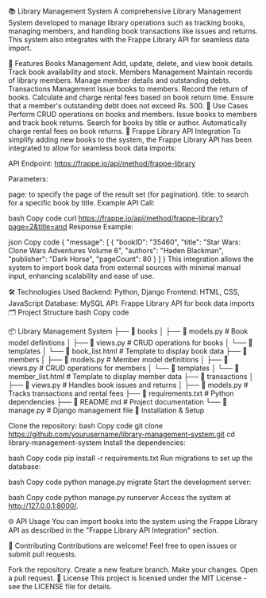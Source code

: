 📚 Library Management System
A comprehensive Library Management System developed to manage library operations such as tracking books, managing members, and handling book transactions like issues and returns. This system also integrates with the Frappe Library API for seamless data import.

🚀 Features
Books Management
Add, update, delete, and view book details.
Track book availability and stock.
Members Management
Maintain records of library members.
Manage member details and outstanding debts.
Transactions Management
Issue books to members.
Record the return of books.
Calculate and charge rental fees based on book return time.
Ensure that a member's outstanding debt does not exceed Rs. 500.
🔄 Use Cases
Perform CRUD operations on books and members.
Issue books to members and track book returns.
Search for books by title or author.
Automatically charge rental fees on book returns.
🔗 Frappe Library API Integration
To simplify adding new books to the system, the Frappe Library API has been integrated to allow for seamless book data imports:

API Endpoint:
https://frappe.io/api/method/frappe-library

Parameters:

page: to specify the page of the result set (for pagination).
title: to search for a specific book by title.
Example API Call:

bash
Copy code
curl https://frappe.io/api/method/frappe-library?page=2&title=and
Response Example:

json
Copy code
{
  "message": [
    {
      "bookID": "35460",
      "title": "Star Wars: Clone Wars Adventures Volume 6",
      "authors": "Haden Blackman",
      "publisher": "Dark Horse",
      "pageCount": 80
    }
  ]
}
This integration allows the system to import book data from external sources with minimal manual input, enhancing scalability and ease of use.

🛠️ Technologies Used
Backend: Python, Django
Frontend: HTML, CSS, JavaScript
Database: MySQL
API: Frappe Library API for book data imports
🗂️ Project Structure
bash
Copy code

📦 Library Management System
├── 📁 books
│   ├── 📄 models.py        # Book model definitions
│   ├── 📄 views.py         # CRUD operations for books
│   └── 📄 templates
│       └── 📄 book_list.html   # Template to display book data
├── 📁 members
│   ├── 📄 models.py        # Member model definitions
│   ├── 📄 views.py         # CRUD operations for members
│   └── 📄 templates
│       └── 📄 member_list.html   # Template to display member data
├── 📁 transactions
│   ├── 📄 views.py         # Handles book issues and returns
│   ├── 📄 models.py        # Tracks transactions and rental fees
├── 📄 requirements.txt      # Python dependencies
├── 📄 README.md             # Project documentation
└── 📄 manage.py             # Django management file
🔧 Installation & Setup

Clone the repository:
bash
Copy code
git clone https://github.com/yourusername/library-management-system.git
cd library-management-system
Install the dependencies:

bash
Copy code
pip install -r requirements.txt
Run migrations to set up the database:

bash
Copy code
python manage.py migrate
Start the development server:

bash
Copy code
python manage.py runserver
Access the system at http://127.0.0.1:8000/.

🌐 API Usage
You can import books into the system using the Frappe Library API as described in the "Frappe Library API Integration" section.


🤝 Contributing
Contributions are welcome! Feel free to open issues or submit pull requests.

Fork the repository.
Create a new feature branch.
Make your changes.
Open a pull request.
📝 License
This project is licensed under the MIT License - see the LICENSE file for details.

